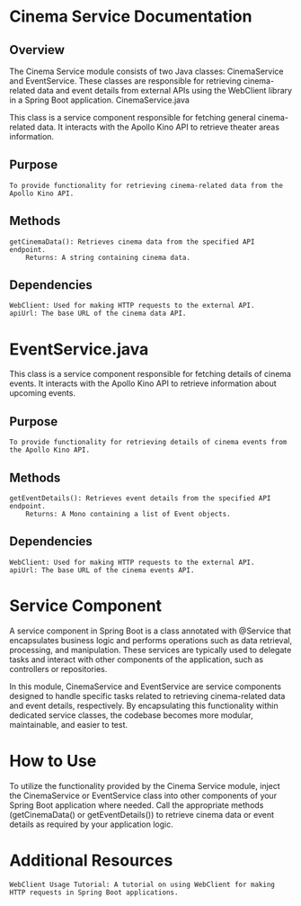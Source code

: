 # Cinema Service Documentation
## Overview

The Cinema Service module consists of two Java classes: CinemaService and EventService. These classes are responsible for retrieving cinema-related data and event details from external APIs using the WebClient library in a Spring Boot application.
CinemaService.java

This class is a service component responsible for fetching general cinema-related data. It interacts with the Apollo Kino API to retrieve theater areas information.
## Purpose

    To provide functionality for retrieving cinema-related data from the Apollo Kino API.

## Methods

    getCinemaData(): Retrieves cinema data from the specified API endpoint.
        Returns: A string containing cinema data.

## Dependencies

    WebClient: Used for making HTTP requests to the external API.
    apiUrl: The base URL of the cinema data API.

# EventService.java

This class is a service component responsible for fetching details of cinema events. It interacts with the Apollo Kino API to retrieve information about upcoming events.
## Purpose

    To provide functionality for retrieving details of cinema events from the Apollo Kino API.

## Methods

    getEventDetails(): Retrieves event details from the specified API endpoint.
        Returns: A Mono containing a list of Event objects.

## Dependencies

    WebClient: Used for making HTTP requests to the external API.
    apiUrl: The base URL of the cinema events API.

# Service Component

A service component in Spring Boot is a class annotated with @Service that encapsulates business logic and performs operations such as data retrieval, processing, and manipulation. These services are typically used to delegate tasks and interact with other components of the application, such as controllers or repositories.

In this module, CinemaService and EventService are service components designed to handle specific tasks related to retrieving cinema-related data and event details, respectively. By encapsulating this functionality within dedicated service classes, the codebase becomes more modular, maintainable, and easier to test.
# How to Use

To utilize the functionality provided by the Cinema Service module, inject the CinemaService or EventService class into other components of your Spring Boot application where needed. Call the appropriate methods (getCinemaData() or getEventDetails()) to retrieve cinema data or event details as required by your application logic.
# Additional Resources

    WebClient Usage Tutorial: A tutorial on using WebClient for making HTTP requests in Spring Boot applications.

